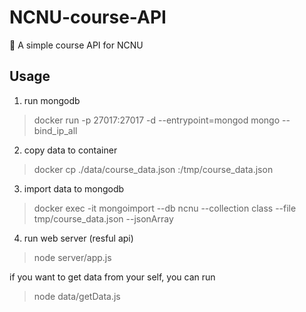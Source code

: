 # NCNU-course-API
🏫 A simple course API for NCNU

## Usage

1. run mongodb 
> docker run -p 27017:27017 -d --entrypoint=mongod mongo --bind_ip_all

2. copy data to container
> docker cp ./data/course_data.json <container-name-or-id>:/tmp/course_data.json

3. import data to mongodb
> docker exec -it <container-name-or-id> mongoimport  --db ncnu --collection class --file tmp/course_data.json --jsonArray
  
4. run web server (resful api)
> node server/app.js

if you want to get data from your self, you can run
> node data/getData.js
